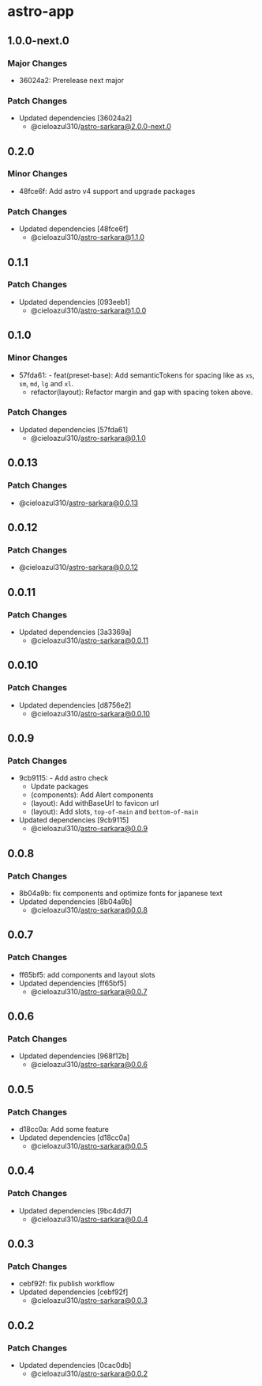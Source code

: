 # astro-app

## 1.0.0-next.0

### Major Changes

- 36024a2: Prerelease next major

### Patch Changes

- Updated dependencies [36024a2]
  - @cieloazul310/astro-sarkara@2.0.0-next.0

## 0.2.0

### Minor Changes

- 48fce6f: Add astro v4 support and upgrade packages

### Patch Changes

- Updated dependencies [48fce6f]
  - @cieloazul310/astro-sarkara@1.1.0

## 0.1.1

### Patch Changes

- Updated dependencies [093eeb1]
  - @cieloazul310/astro-sarkara@1.0.0

## 0.1.0

### Minor Changes

- 57fda61: - feat(preset-base): Add semanticTokens for spacing like as `xs`, `sm`, `md`, `lg` and `xl`.
  - refactor(layout): Refactor margin and gap with spacing token above.

### Patch Changes

- Updated dependencies [57fda61]
  - @cieloazul310/astro-sarkara@0.1.0

## 0.0.13

### Patch Changes

- @cieloazul310/astro-sarkara@0.0.13

## 0.0.12

### Patch Changes

- @cieloazul310/astro-sarkara@0.0.12

## 0.0.11

### Patch Changes

- Updated dependencies [3a3369a]
  - @cieloazul310/astro-sarkara@0.0.11

## 0.0.10

### Patch Changes

- Updated dependencies [d8756e2]
  - @cieloazul310/astro-sarkara@0.0.10

## 0.0.9

### Patch Changes

- 9cb9115: - Add astro check
  - Update packages
  - (components): Add Alert components
  - (layout): Add withBaseUrl to favicon url
  - (layout): Add slots, `top-of-main` and `bottom-of-main`
- Updated dependencies [9cb9115]
  - @cieloazul310/astro-sarkara@0.0.9

## 0.0.8

### Patch Changes

- 8b04a9b: fix components and optimize fonts for japanese text
- Updated dependencies [8b04a9b]
  - @cieloazul310/astro-sarkara@0.0.8

## 0.0.7

### Patch Changes

- ff65bf5: add components and layout slots
- Updated dependencies [ff65bf5]
  - @cieloazul310/astro-sarkara@0.0.7

## 0.0.6

### Patch Changes

- Updated dependencies [968f12b]
  - @cieloazul310/astro-sarkara@0.0.6

## 0.0.5

### Patch Changes

- d18cc0a: Add some feature
- Updated dependencies [d18cc0a]
  - @cieloazul310/astro-sarkara@0.0.5

## 0.0.4

### Patch Changes

- Updated dependencies [9bc4dd7]
  - @cieloazul310/astro-sarkara@0.0.4

## 0.0.3

### Patch Changes

- cebf92f: fix publish workflow
- Updated dependencies [cebf92f]
  - @cieloazul310/astro-sarkara@0.0.3

## 0.0.2

### Patch Changes

- Updated dependencies [0cac0db]
  - @cieloazul310/astro-sarkara@0.0.2
